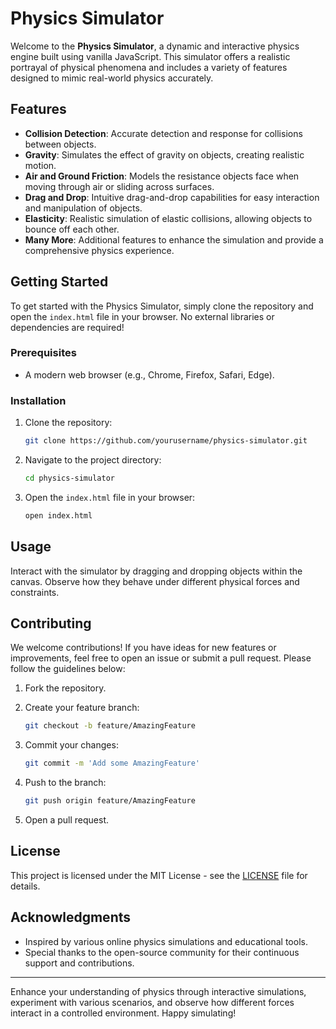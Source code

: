 # Physics Simulator

Welcome to the **Physics Simulator**, a dynamic and interactive physics engine built using vanilla JavaScript. This simulator offers a realistic portrayal of physical phenomena and includes a variety of features designed to mimic real-world physics accurately.

## Features

- **Collision Detection**: Accurate detection and response for collisions between objects.
- **Gravity**: Simulates the effect of gravity on objects, creating realistic motion.
- **Air and Ground Friction**: Models the resistance objects face when moving through air or sliding across surfaces.
- **Drag and Drop**: Intuitive drag-and-drop capabilities for easy interaction and manipulation of objects.
- **Elasticity**: Realistic simulation of elastic collisions, allowing objects to bounce off each other.
- **Many More**: Additional features to enhance the simulation and provide a comprehensive physics experience.

## Getting Started

To get started with the Physics Simulator, simply clone the repository and open the `index.html` file in your browser. No external libraries or dependencies are required!

### Prerequisites

- A modern web browser (e.g., Chrome, Firefox, Safari, Edge).

### Installation

1. Clone the repository:

    ```sh
    git clone https://github.com/yourusername/physics-simulator.git
    ```

2. Navigate to the project directory:

    ```sh
    cd physics-simulator
    ```

3. Open the `index.html` file in your browser:

    ```sh
    open index.html
    ```

## Usage

Interact with the simulator by dragging and dropping objects within the canvas. Observe how they behave under different physical forces and constraints.

## Contributing

We welcome contributions! If you have ideas for new features or improvements, feel free to open an issue or submit a pull request. Please follow the guidelines below:

1. Fork the repository.
2. Create your feature branch:

    ```sh
    git checkout -b feature/AmazingFeature
    ```

3. Commit your changes:

    ```sh
    git commit -m 'Add some AmazingFeature'
    ```

4. Push to the branch:

    ```sh
    git push origin feature/AmazingFeature
    ```

5. Open a pull request.

## License

This project is licensed under the MIT License - see the [LICENSE](LICENSE) file for details.

## Acknowledgments

- Inspired by various online physics simulations and educational tools.
- Special thanks to the open-source community for their continuous support and contributions.

---

Enhance your understanding of physics through interactive simulations, experiment with various scenarios, and observe how different forces interact in a controlled environment. Happy simulating!
